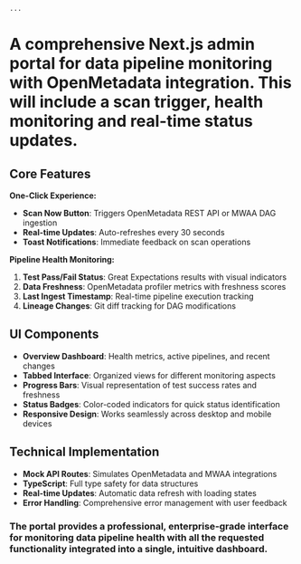 ```typescriptreact project="data-pipeline-admin"
...
```

# A comprehensive Next.js admin portal for data pipeline monitoring with OpenMetadata integration. This will include a scan trigger, health monitoring and real-time status updates.

## Core Features

**One-Click Experience:**

- **Scan Now Button**: Triggers OpenMetadata REST API or MWAA DAG ingestion
- **Real-time Updates**: Auto-refreshes every 30 seconds
- **Toast Notifications**: Immediate feedback on scan operations

**Pipeline Health Monitoring:**

1. **Test Pass/Fail Status**: Great Expectations results with visual indicators
2. **Data Freshness**: OpenMetadata profiler metrics with freshness scores
3. **Last Ingest Timestamp**: Real-time pipeline execution tracking
4. **Lineage Changes**: Git diff tracking for DAG modifications

## UI Components

- **Overview Dashboard**: Health metrics, active pipelines, and recent changes
- **Tabbed Interface**: Organized views for different monitoring aspects
- **Progress Bars**: Visual representation of test success rates and freshness
- **Status Badges**: Color-coded indicators for quick status identification
- **Responsive Design**: Works seamlessly across desktop and mobile devices

## Technical Implementation

- **Mock API Routes**: Simulates OpenMetadata and MWAA integrations
- **TypeScript**: Full type safety for data structures
- **Real-time Updates**: Automatic data refresh with loading states
- **Error Handling**: Comprehensive error management with user feedback

### The portal provides a professional, enterprise-grade interface for monitoring data pipeline health with all the requested functionality integrated into a single, intuitive dashboard.